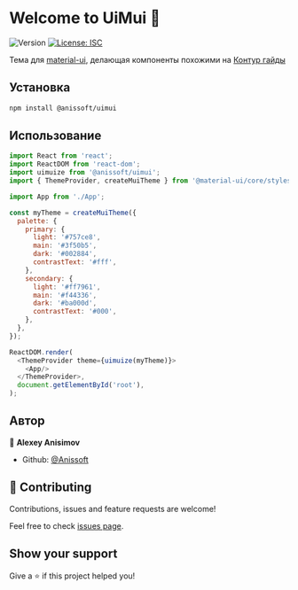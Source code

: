 # Welcome to UiMui 👋
![Version](https://img.shields.io/badge/version-0.0.1-blue.svg?cacheSeconds=2592000)
[![License: ISC](https://img.shields.io/badge/License-ISC-yellow.svg)](#)


Тема для [material-ui](https://material-ui.com/), делающая компоненты похожими на [Контур гайды](https://guides.kontur.ru/)

## Установка

```sh
npm install @anissoft/uimui
```

## Использование

```js
import React from 'react';
import ReactDOM from 'react-dom';
import uimuize from '@anissoft/uimui';
import { ThemeProvider, createMuiTheme } from '@material-ui/core/styles';

import App from './App';

const myTheme = createMuiTheme({
  palette: {
    primary: {
      light: '#757ce8',
      main: '#3f50b5',
      dark: '#002884',
      contrastText: '#fff',
    },
    secondary: {
      light: '#ff7961',
      main: '#f44336',
      dark: '#ba000d',
      contrastText: '#000',
    },
  },
});

ReactDOM.render(
  <ThemeProvider theme={uimuize(myTheme)}>
    <App/>
  </ThemeProvider>,
  document.getElementById('root'),
);
```

## Автор

👤 **Alexey Anisimov**

* Github: [@Anissoft](https://github.com/Anissoft)

## 🤝 Contributing

Contributions, issues and feature requests are welcome!

Feel free to check [issues page](https://github.com/Anissoft/ui-mui/issues). 

## Show your support

Give a ⭐️ if this project helped you!
